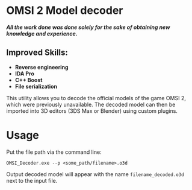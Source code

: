 # OMSI 2 Model decoder

_**All the work done was done solely for the sake of obtaining new knowledge and experience.**_

## Improved Skills:
- **Reverse engineering**
- **IDA Pro**
- **C++ Boost**
- **File serialization**

This utility allows you to decode the official models of the game OMSI 2, which were previously unavailable. The decoded model can then be imported into 3D editors (3DS Max or Blender) using custom plugins.
# Usage
Put the file path via the command line:
```
OMSI_Decoder.exe --p <some_path/filename>.o3d
```
Output decoded model will appear with the name `filename_decoded.o3d` next to the input file.